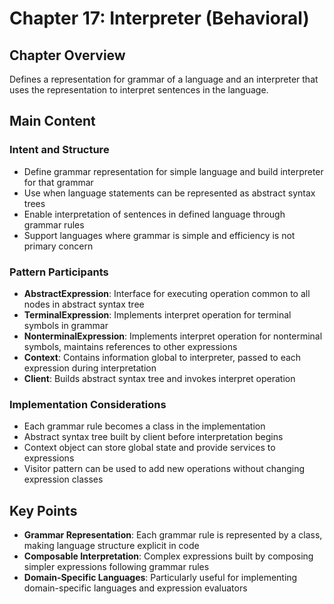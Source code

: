# Chapter 17: Interpreter (Behavioral)

## Chapter Overview
Defines a representation for grammar of a language and an interpreter that uses the representation to interpret sentences in the language.

## Main Content

### Intent and Structure
- Define grammar representation for simple language and build interpreter for that grammar
- Use when language statements can be represented as abstract syntax trees
- Enable interpretation of sentences in defined language through grammar rules
- Support languages where grammar is simple and efficiency is not primary concern

### Pattern Participants
- **AbstractExpression**: Interface for executing operation common to all nodes in abstract syntax tree
- **TerminalExpression**: Implements interpret operation for terminal symbols in grammar
- **NonterminalExpression**: Implements interpret operation for nonterminal symbols, maintains references to other expressions
- **Context**: Contains information global to interpreter, passed to each expression during interpretation
- **Client**: Builds abstract syntax tree and invokes interpret operation

### Implementation Considerations
- Each grammar rule becomes a class in the implementation
- Abstract syntax tree built by client before interpretation begins
- Context object can store global state and provide services to expressions
- Visitor pattern can be used to add new operations without changing expression classes

## Key Points
- **Grammar Representation**: Each grammar rule is represented by a class, making language structure explicit in code
- **Composable Interpretation**: Complex expressions built by composing simpler expressions following grammar rules
- **Domain-Specific Languages**: Particularly useful for implementing domain-specific languages and expression evaluators